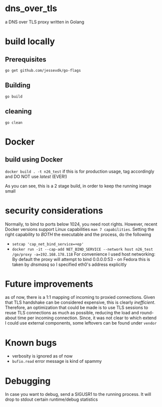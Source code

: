 # dns_over_tls
a DNS over TLS proxy written in Golang
# build locally
## Prerequisites
```go get github.com/jessevdk/go-flags```
## Building
```go build```
## cleaning
```go clean```
# Docker
## build using Docker
```docker build . -t n26_test```
if this is for production usage, tag accordingly and DO NOT use *latest* (EVER!)

As you can see, this is a 2 stage build, in order to keep the running image small
# security considerations
Normally, to bind to ports below 1024, you need root rights. However, recent
Docker versions support Linux capabilities ```man 7 capabilities```.
Setting the right capability to *BOTH* the executable and the process, do the following

- ```setcap 'cap_net_bind_service=+ep'```
- ```docker run -it --cap-add NET_BIND_SERVICE --network host n26_test /go/proxy -a=192.168.178.118```
For convenience I used host networking:
By default the proxy will attempt to bind 0.0.0.0:53 - on Fedora this is taken
by *dnsmasq* so I specified eth0's address explicitly
# Future improvements
as of now, there is a 1:1 mapping of incoming to proxied connections.
Given that TLS handshake can be considered expensive, this is clearly *inefficient*.
Therefore, an optimization that could be made is to use TLS sessions to reuse
TLS connections as much as possible, reducing the load and round-about time per 
incoming connection. Since, it was not clear to which extend I could use external
components, some leftovers can be found under ```vendor```
# Known bugs
- verbosity is ignored as of now
- ```bufio.read``` error message is kind of spammy
# Debugging
In case you want to debug, send a SIGUSR1 to the running process. It will drop
to stdout certain runtime/debug statistics
